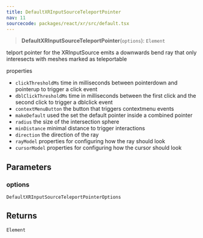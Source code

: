```yaml
---
title: DefaultXRInputSourceTeleportPointer
nav: 11
sourcecode: packages/react/xr/src/default.tsx
---
```


> **DefaultXRInputSourceTeleportPointer**(`options`): `Element`

telport pointer for the XRInputSource
emits a downwards bend ray that only interesects with meshes marked as teleportable

properties
- `clickThresholdMs` time in milliseconds between pointerdown and pointerup to trigger a click event
- `dblClickThresholdMs` time in milliseconds between the first click and the second click to trigger a dblclick event
- `contextMenuButton` the button that triggers contextmenu events
- `makeDefault` used the set the default pointer inside a combined pointer
- `radius` the size of the intersection sphere
- `minDistance` minimal distance to trigger interactions
- `direction` the direction of the ray
- `rayModel` properties for configuring how the ray should look
- `cursorModel` properties for configuring how the cursor should look

## Parameters

### options

`DefaultXRInputSourceTeleportPointerOptions`

## Returns

`Element`
